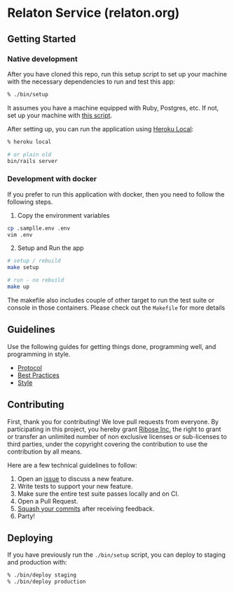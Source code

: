 # Relaton Service (relaton.org)

## Getting Started

### Native development

After you have cloned this repo, run this setup script to set up your machine
with the necessary dependencies to run and test this app:

```sh
% ./bin/setup
```

It assumes you have a machine equipped with Ruby, Postgres, etc. If not, set up
your machine with [this script].

After setting up, you can run the application using [Heroku Local]:

```sh
% heroku local

# or plain old
bin/rails server
```

### Development with docker

If you prefer to run this application with docker, then you need to follow the
following steps.

1. Copy the environment variables

```sh
cp .samplle.env .env
vim .env
```

2. Setup and Run the app

```sh
# setup / rebuild
make setup

# run - no rebuild
make up
```

The makefile also includes couple of other target to run the test suite or
console in those containers. Please check out the `Makefile` for more details

## Guidelines

Use the following guides for getting things done, programming well, and
programming in style.

* [Protocol](http://github.com/thoughtbot/guides/blob/master/protocol)
* [Best Practices](http://github.com/thoughtbot/guides/blob/master/best-practices)
* [Style](http://github.com/thoughtbot/guides/blob/master/style)

## Contributing

First, thank you for contributing! We love pull requests from everyone. By
participating in this project, you hereby grant [Ribose Inc.][riboseinc] the
right to grant or transfer an unlimited number of non exclusive licenses or
sub-licenses to third parties, under the copyright covering the contribution
to use the contribution by all means.

Here are a few technical guidelines to follow:

1. Open an [issue][issues] to discuss a new feature.
1. Write tests to support your new feature.
1. Make sure the entire test suite passes locally and on CI.
1. Open a Pull Request.
1. [Squash your commits][squash] after receiving feedback.
1. Party!

## Deploying

If you have previously run the `./bin/setup` script,
you can deploy to staging and production with:

```sh
% ./bin/deploy staging
% ./bin/deploy production
```

[riboseinc]: https://www.ribose.com
[this script]: https://github.com/thoughtbot/laptop
[issues]: https://github.com/metanorma/relaton.org/issues
[Heroku Local]: https://devcenter.heroku.com/articles/heroku-local
[squash]: https://github.com/thoughtbot/guides/tree/master/protocol/git#write-a-feature
